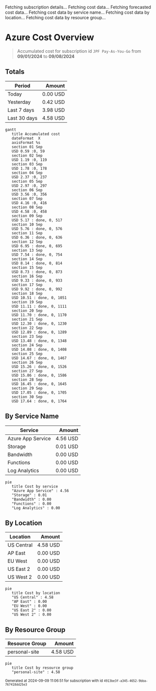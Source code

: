 Fetching subscription details...
Fetching cost data...
Fetching forecasted cost data...
Fetching cost data by service name...
Fetching cost data by location...
Fetching cost data by resource group...
# Azure Cost Overview

> Accumulated cost for subscription id `JPF Pay-As-You-Go` from **09/01/2024** to **09/08/2024**

## Totals

|Period|Amount|
|---|---:|
|Today|0.00 USD|
|Yesterday|0.42 USD|
|Last 7 days|3.98 USD|
|Last 30 days|4.58 USD|

```mermaid
gantt
   title Accumulated cost
   dateFormat  X
   axisFormat %s
   section 01 Sep
   USD 0.59 :0, 59
   section 02 Sep
   USD 1.19 :0, 119
   section 03 Sep
   USD 1.78 :0, 178
   section 04 Sep
   USD 2.37 :0, 237
   section 05 Sep
   USD 2.97 :0, 297
   section 06 Sep
   USD 3.56 :0, 356
   section 07 Sep
   USD 4.16 :0, 416
   section 08 Sep
   USD 4.58 :0, 458
   section 09 Sep
   USD 5.17 : done, 0, 517
   section 10 Sep
   USD 5.76 : done, 0, 576
   section 11 Sep
   USD 6.36 : done, 0, 636
   section 12 Sep
   USD 6.95 : done, 0, 695
   section 13 Sep
   USD 7.54 : done, 0, 754
   section 14 Sep
   USD 8.14 : done, 0, 814
   section 15 Sep
   USD 8.73 : done, 0, 873
   section 16 Sep
   USD 9.33 : done, 0, 933
   section 17 Sep
   USD 9.92 : done, 0, 992
   section 18 Sep
   USD 10.51 : done, 0, 1051
   section 19 Sep
   USD 11.11 : done, 0, 1111
   section 20 Sep
   USD 11.70 : done, 0, 1170
   section 21 Sep
   USD 12.30 : done, 0, 1230
   section 22 Sep
   USD 12.89 : done, 0, 1289
   section 23 Sep
   USD 13.48 : done, 0, 1348
   section 24 Sep
   USD 14.08 : done, 0, 1408
   section 25 Sep
   USD 14.67 : done, 0, 1467
   section 26 Sep
   USD 15.26 : done, 0, 1526
   section 27 Sep
   USD 15.86 : done, 0, 1586
   section 28 Sep
   USD 16.45 : done, 0, 1645
   section 29 Sep
   USD 17.05 : done, 0, 1705
   section 30 Sep
   USD 17.64 : done, 0, 1764
```

## By Service Name

|Service|Amount|
|---|---:|
|Azure App Service|4.56 USD|
|Storage|0.01 USD|
|Bandwidth|0.00 USD|
|Functions|0.00 USD|
|Log Analytics|0.00 USD|

```mermaid
pie
   title Cost by service
   "Azure App Service" : 4.56
   "Storage" : 0.01
   "Bandwidth" : 0.00
   "Functions" : 0.00
   "Log Analytics" : 0.00
```

## By Location

|Location|Amount|
|---|---:|
|US Central|4.58 USD|
|AP East|0.00 USD|
|EU West|0.00 USD|
|US East 2|0.00 USD|
|US West 2|0.00 USD|

```mermaid
pie
   title Cost by location
   "US Central" : 4.58
   "AP East" : 0.00
   "EU West" : 0.00
   "US East 2" : 0.00
   "US West 2" : 0.00
```

## By Resource Group

|Resource Group|Amount|
|---|---:|
|personal-site|4.58 USD|

```mermaid
pie
   title Cost by resource group
   "personal-site" : 4.58
```

<sup>Generated at 2024-09-09 11:06:51 for subscription with id `4913be3f-a345-4652-9bba-767418dd25e3`</sup>
